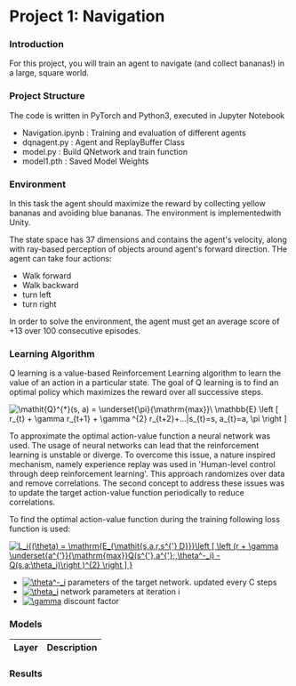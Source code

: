 [//]: # (Image References)

[image1]: ./img/m_64_32_085.png "Model 1"
[image2]: ./img/m_126_64_32.png "Model 2"
[image3]: ./img/m_256_32.png "Model 3"
[image4]: ./img/m_64_32_09.png "Model 4"
[image5]: ./img/m_64_32_095.png "Model 5"

# Project 1: Navigation

### Introduction

For this project, you will train an agent to navigate (and collect bananas!) in a large, square world.  


### Project Structure

The code is written in PyTorch and Python3, executed in Jupyter Notebook
- Navigation.ipynb	: Training and evaluation of different agents
- dqnagent.py	: Agent and ReplayBuffer Class
- model.py	: Build QNetwork and train function
- model1.pth : Saved Model Weights


### Environment

In this task the agent should maximize the reward by collecting 
yellow bananas and avoiding blue bananas. The environment is implementedwith Unity. 

The state space has 37 dimensions and contains the agent's velocity, along with ray-based perception of objects around agent's forward direction.
THe agent can take four actions:
- Walk forward 
- Walk backward
- turn left
- turn right

In order to solve the environment, the agent must get an average score of +13 over 100 consecutive episodes.

### Learning Algorithm

Q learning is a value-based Reinforcement Learning algorithm to learn the value of an action in a particular state.
The goal of Q learning is to find an optimal policy which maximizes the reward over all successive steps. 

<img src="https://latex.codecogs.com/gif.latex?\mathit{Q}^{*}(s,&space;a)&space;=&space;\underset{\pi}{\mathrm{max}}\&space;\mathbb{E}&space;\left&space;[&space;r_{t}&space;&plus;&space;\gamma&space;r_{t&plus;1}&space;&plus;&space;\gamma&space;^{2}&space;r_{t&plus;2}&plus;...|s_{t}=s,&space;a_{t}=a,&space;\pi&space;\right&space;]" title="\mathit{Q}^{*}(s, a) = \underset{\pi}{\mathrm{max}}\ \mathbb{E} \left [ r_{t} + \gamma r_{t+1} + \gamma ^{2} r_{t+2}+...|s_{t}=s, a_{t}=a, \pi \right ]" />

To approximate the optimal action-value function a neural network was used. The usage of neural networks can lead that the reinforcement learning is unstable or
diverge. To overcome this issue, a nature inspired mechanism, namely experience replay was used in 'Human-level control through deep reinforcement
learning'. This approach randomizes over data and remove correlations. The second concept to address these issues was to update the target action-value function periodically to reduce correlations.

To find the optimal action-value function during the training following loss function is used:

<a href="https://www.codecogs.com/eqnedit.php?latex=L_i{(\theta)&space;=&space;\mathrm{E_{\mathit{s,a,r,s^{'}&space;D}}}\left&space;[&space;\left&space;(r&space;&plus;&space;\gamma&space;\underset{a^{'}}{\mathrm{max}}Q(s^{'},a^{'};,\theta^-_i)&space;-&space;Q(s,a;\theta_i)\right&space;)^{2}&space;\right&space;]&space;}" target="_blank"><img src="https://latex.codecogs.com/gif.latex?L_i{(\theta)&space;=&space;\mathrm{E_{\mathit{s,a,r,s^{'}&space;D}}}\left&space;[&space;\left&space;(r&space;&plus;&space;\gamma&space;\underset{a^{'}}{\mathrm{max}}Q(s^{'},a^{'};,\theta^-_i)&space;-&space;Q(s,a;\theta_i)\right&space;)^{2}&space;\right&space;]&space;}" title="L_i{(\theta) = \mathrm{E_{\mathit{s,a,r,s^{'} D}}}\left [ \left (r + \gamma \underset{a^{'}}{\mathrm{max}}Q(s^{'},a^{'};,\theta^-_i) - Q(s,a;\theta_i)\right )^{2} \right ] }" /></a>

- <a href="https://www.codecogs.com/eqnedit.php?latex=\theta^-_i" target="_blank"><img src="https://latex.codecogs.com/gif.latex?\theta^-_i" title="\theta^-_i" /></a> parameters of the target network. updated every C steps
- <a href="https://www.codecogs.com/eqnedit.php?latex=\theta_i" target="_blank"><img src="https://latex.codecogs.com/gif.latex?\theta_i" title="\theta_i" /></a> network parameters at iteration i
- <a href="https://www.codecogs.com/eqnedit.php?latex=\gamma" target="_blank"><img src="https://latex.codecogs.com/gif.latex?\gamma" title="\gamma" /></a> discount factor






### Models

| Layer         		|     Description	        					| 
|:---------------------:|:---------------------------------------------:| 


### Results

